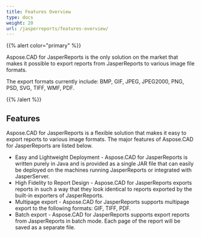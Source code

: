 ```yaml
---
title: Features Overview
type: docs
weight: 20
url: /jasperreports/features-overview/
---
```


{{% alert color="primary" %}}

Aspose.CAD for JasperReports is the only solution on the market that makes it possible to export reports from JasperReports to various image file formats.

The export formats currently include: BMP, GIF, JPEG, JPEG2000, PNG, PSD, SVG, TIFF, WMF, PDF.

{{% /alert %}}

## Features

Aspose.CAD for JasperReports is a flexible solution that makes it easy to export reports to various image formats. The major features of Aspose.CAD for JasperReports are listed below.

- Easy and Lightweight Deployment - Aspose.CAD for JasperReports is written purely in Java and is provided as a single JAR file that can easily be deployed on the machines running JasperReports or integrated with JasperServer.
- High Fidelity to Report Design - Aspose.CAD for JasperReports exports reports in such a way that they look identical to reports exported by the built-in exporters of JasperReports.
- Multipage export -  Aspose.CAD for JasperReports supports multipage export to the following formats:  GIF, TIFF, PDF.
- Batch export - Aspose.CAD for JasperReports supports export reports from JasperReports in batch mode. Each page of the report will be saved as a separate file.
